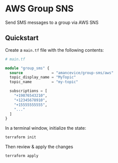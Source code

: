 # AWS Group SNS

Send SMS messages to a group via AWS SNS

## Quickstart

Create a `main.tf` file with the following contents:

```terraform
# main.tf

module "group_sms" {
  source             = "amancevice/group-sms/aws"
  topic_display_name = "MyTopic"
  topic_name         = "my-topic"

  subscriptions = [
    "+19876543210",
    "+12345678910",
    "+15555555555",
    "..."
  ]
}
```

In a terminal window, initialize the state:

```bash
terraform init
```

Then review & apply the changes

```bash
terraform apply
```
